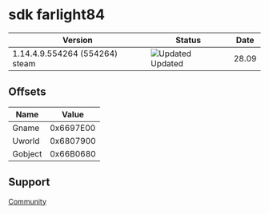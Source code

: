 # sdk farlight84 

| Version   | Status                                           | Date       |
| --------- | ------------------------------------------------ | ---------- |
| 1.14.4.9.554264 (554264) steam    | ![Updated](https://via.placeholder.com/10/228B22?text=+) Updated | 28.09      |

## Offsets

| Name      | Value                                    |
| --------- | ---------------------------------------- |
| Gname     |  0x6697E00 |
| Uworld    |  0x6807900 |
| Gobject   |  0x66B0680 |

## Support

[Community](https://discord.gg/xCESP5p53)

